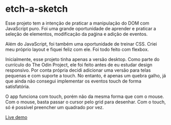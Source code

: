 # etch-a-sketch

Esse projeto tem a intenção de praticar a manipulação do DOM com JavaScript puro. Foi uma grande oportunidade de aprender e praticar a seleção de elementos, modificação da paǵina e adição de eventos.

Além do JavaScript, foi também uma oportunidade de treinar CSS. Criei meu próprio layout e fiquei feliz com ele. Foi todo feito com flexbox.

Inicialmente, esse projeto tinha apenas a versão desktop. Como parte do currículo do The Odin Project, ele foi feito antes de eu estudar design responsivo. Por conta própria decidi adicionar uma versão para telas pequenas e com suporte a touch. No entanto, é apenas um quebra galho, já que ainda não consegui implementar os eventos touch de forma satisfatória.

O app funciona com touch, porém não da mesma forma que com o mouse. Com o mouse, basta passar o cursor pelo grid para desenhar. Com o touch, só é possível preencher um quadrado por vez. 

[Live demo](https://h-nriquevieira.github.io/etch-a-sketch/)